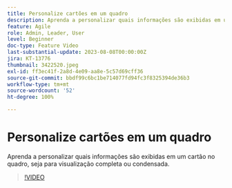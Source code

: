```yaml
---
title: Personalize cartões em um quadro
description: Aprenda a personalizar quais informações são exibidas em um cartão no quadro, seja para visualização completa ou condensada.
feature: Agile
role: Admin, Leader, User
level: Beginner
doc-type: Feature Video
last-substantial-update: 2023-08-08T00:00:00Z
jira: KT-13776
thumbnail: 3422520.jpeg
exl-id: ff3ec41f-2a8d-4e09-aa8e-5c57d69cff36
source-git-commit: bbdf99c6bc1be714077fd94fc3f8325394de36b3
workflow-type: tm+mt
source-wordcount: '52'
ht-degree: 100%

---
```


# Personalize cartões em um quadro

Aprenda a personalizar quais informações são exibidas em um cartão no quadro, seja para visualização completa ou condensada.

>[!VIDEO](https://video.tv.adobe.com/v/3446536/?quality=12&learn=on&enablevpops=1&captions=por_br)
